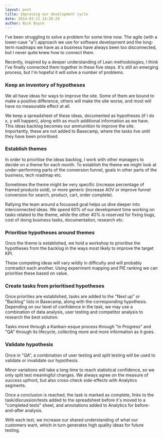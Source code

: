 ```yaml
---
layout: post
title: Improving our development cycle
date: 2014-03-11 14:28:29
author: Nick Boyce
---
```

I've been struggling to solve a problem for some time now. The agile (with a lower-case "a") approach we use for software development and the long-term roadmaps we have as a business have always been too disconnected, but I never quite knew how to connect them.

Recently, inspired by a deeper understanding of Lean methodologies, I think I've finally connected them together in these five steps. It's still an emerging process, but I'm hopeful it will solve a number of problems.

### Keep an inventory of hypotheses
We all have ideas for ways to improve the site. Some of them are bound to make a positive difference, others will make the site worse, and most will have no measurable effect at all.

We keep a spreadsheet of these ideas, documented as hypotheses (if I do x, y will happen), along with as much additional information as we have. This ideas backlog becomes our ammunition to improve the site. Importantly, these are not added to Basecamp, where the tasks live until they have been prioritised.

### Establish themes
In order to prioritise the ideas backlog, I work with other managers to decide on a theme for each month. To establish the theme we might look at under-performing parts of the conversion funnel, goals in other parts of the business, tech roadmap etc.

Sometimes the theme might be very specific (increase percentage of framed products sold), or more generic (increase AOV or improve funnel conversion for search, product, cart, order complete).

Rallying the team around a focussed goal helps us dive deeper into interconnected ideas. We spend 60% of our development time working on tasks related to the theme, while the other 40% is reserved for fixing bugs, cost of doing business tasks, documentation, research etc.

### Prioritise hypotheses around themes
Once the theme is established, we hold a workshop to prioritise the hypotheses from the backlog in the ways most likely to improve the target KPI.

These competing ideas will vary wildly in difficulty and will probably contradict each another. Using experiment mapping and PIE ranking we can prioritise these based on value.

### Create tasks from prioritised hypotheses
Once priorities are established, tasks are added to the "Next up" or "Backlog" lists in Basecamp, along with the corresponding hypothesis. Depending on our level of confidence in the task, we may use a combination of data analysis, user testing and competitor analysis to research the best solution.

Tasks move through a Kanban-esque process through "In Progress" and "QA" through its lifecycle, collecting more and more information as it goes.

### Validate hypothesis
Once in "QA", a combination of user testing and split testing will be used to validate or invalidate our hypothesis.

Minor variations will take a long time to reach statistical confidence, so we only split test meaningful changes. We always agree on the measure of success upfront, but also cross-check side-effects with Analytics segments.

Once a conclusion is reached, the task is marked as complete, links to the task/discussion/tests added to the spreadsheet before it's moved to a "completed tests" sheet, and annotations added to Analytics for before-and-after analysis.

With each test, we increase our shared understanding of what our customers want, which in turn generates high quality ideas for future testing.
